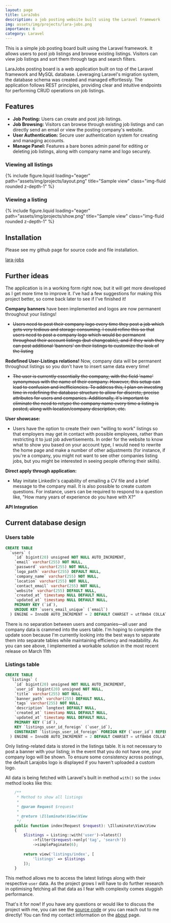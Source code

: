 ```yaml
---
layout: page
title: LaraJobs
description: a job posting website built using the Laravel framework
img: assets/img/projects/lara-jobs.png
importance: 6
category: Laravel
---
```

This is a simple job posting board built using the Laravel framework. It allows users to post job listings and browse existing listings. Visitors can view job listings and sort them through tags and search filters.

LaraJobs posting board is a web application built on top of the Laravel framework and MySQL database. Leveraging Laravel's migration system, the database schema was created and managed effortlessly. The application follows REST principles, providing clear and intuitive endpoints for performing CRUD operations on job listings.

## Features
- **Job Posting:** Users can create and post job listings.
- **Job Browsing:** Visitors can browse through existing job listings and can directly send an email or view the posting company's website.
- **User Authentication:** Secure user authentication system for creating and managing accounts.
- **Manage Panel:** Features a bare bones admin panel for editing or deleting job listings, along with company name and logo securely.

### Viewing all listings
{% include figure.liquid loading="eager" path="assets/img/projects/layout.png" title="Sample view" class="img-fluid rounded z-depth-1" %}


### Viewing a listing
{% include figure.liquid loading="eager" path="assets/img/projects/show.png" title="Sample view" class="img-fluid rounded z-depth-1" %}

## Installation

Please see my github page for source code and file installation.

[lara-jobs](https://github.com/gitnjole/lara-jobs)

## Further ideas

The application is in a working form right now, but it will get more developed as I get more time to improve it.
I've had a few suggestions for making this project better, so come back later to see if I've finished it!

**Company banners** have been implemented and logos are now permanent throughout your listings!
- ~~Users need to post their company logo every time they post a job which gets very tedious and storage consuming. I could refine this so that users need to post a company logo which would be permanent throughout their account listings (but changeable), and if they wish they can post additional 'banners' on their listings to customize the look of the listing~~

**Redefined User-Listings relations!** Now, company data will be permanent throughout listings so you don't have to insert same data every time!
- ~~The user is currently essentially the company, with the field 'name' synonymous with the name of their company. However, this setup can lead to confusion and inefficiencies. To address this, I plan on investing time in redefining the database structure to allow for discrete, precise attributes for users and companies. Additionally, it's important to eliminate the need to retype the company name every time a listing is posted, along with location/company description, etc.~~

**User showcase:** 
- Users have the option to create their own "willing to work" listings so that employers may get in contact with possible employees, rather than restricting it to just job advertisements. In order for the website to know what to show you based on your account type, I would need to rewrite the home page and make a number of other adjustments (for instance, if you're a company, you might not want to see other companies listing jobs, but you might be interested in seeing people offering their skills).

**Direct apply through application:** 
- May imitate LinkedIn's capability of emailing a CV file and a brief message to the company mail. It is also possible to create custom questions. For instance, users can be required to respond to a question like, "How many years of experience do you have with X?"

**API Integration**

## Current database design

### Users table
```sql
CREATE TABLE
  `users` (
    `id` bigint(20) unsigned NOT NULL AUTO_INCREMENT,
    `email` varchar(255) NOT NULL,
    `password` varchar(255) NOT NULL,
    `logo_path` varchar(255) DEFAULT NULL,
    `company_name` varchar(255) NOT NULL,
    `location` varchar(255) NOT NULL,
    `contact_email` varchar(255) NOT NULL,
    `website` varchar(255) DEFAULT NULL,
    `created_at` timestamp NULL DEFAULT NULL,
    `updated_at` timestamp NULL DEFAULT NULL,
    PRIMARY KEY (`id`),
    UNIQUE KEY `users_email_unique` (`email`)
  ) ENGINE = InnoDB AUTO_INCREMENT = 2 DEFAULT CHARSET = utf8mb4 COLLATE = utf8mb4_unicode_ci
```

There is no separation between users and companies—all user and company data is crammed into the users table. I'm hoping to complete the update soon because I'm currently looking into the best ways to separate them into separate tables while maintaining efficiency and readability. As you can see above, I implemented a workable solution in the most recent release on March 11th

### Listings table
```sql
CREATE TABLE
  `listings` (
    `id` bigint(20) unsigned NOT NULL AUTO_INCREMENT,
    `user_id` bigint(20) unsigned NOT NULL,
    `title` varchar(255) NOT NULL,
    `banner_path` varchar(255) DEFAULT NULL,
    `tags` varchar(255) NOT NULL,
    `description` longtext DEFAULT NULL,
    `created_at` timestamp NULL DEFAULT NULL,
    `updated_at` timestamp NULL DEFAULT NULL,
    PRIMARY KEY (`id`),
    KEY `listings_user_id_foreign` (`user_id`),
    CONSTRAINT `listings_user_id_foreign` FOREIGN KEY (`user_id`) REFERENCES `users` (`id`) ON DELETE CASCADE
  ) ENGINE = InnoDB AUTO_INCREMENT = 2 DEFAULT CHARSET = utf8mb4 COLLATE = utf8mb4_unicode_ci
```

Only listing-related data is stored in the listings table. It is not necessary to post a banner with your listing; in the event that you do not have one, your company logo will be shown. To ensure some consistency across postings, the default Larajobs logo is displayed if you haven't uploaded a custom logo.

All data is being fetched with Laravel's built in method `with()` so the `index` method looks like this:
```php
    /**
     * Method to show all listings
     *
     * @param Request $request
     *
     * @return \Illuminate\View\View
     */
    public function index(Request $request): \Illuminate\View\View
    {
        $listings = Listing::with('user')->latest()
            ->filter($request->only('tag', 'search'))
            ->simplePaginate(6);
            
        return view('listings/index', [
            'listings' => $listings
        ]);
    }
```

This method allows me to access the latest listings along with their respective `user` data. As the project grows I will have to do further research in optimising fetching all that data as I fear with complexity comes sluggish performance.

That's it for now! If you have any questions or would like to discuss the project with me, you can see the [source code](https://github.com/gitnjole/lara-jobs) or you can reach out to me directly! You can find my contact information on the [about](https://gitnjole.github.io/) page.